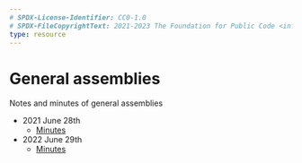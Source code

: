 ```yaml
---
# SPDX-License-Identifier: CC0-1.0
# SPDX-FileCopyrightText: 2021-2023 The Foundation for Public Code <info@publiccode.net>
type: resource
---
```


# General assemblies

Notes and minutes of general assemblies

* 2021 June 28th
  * [Minutes](minutes-28-06-2021.md)
* 2022 June 29th
  * [Minutes](minutes-2022-06-29.md)
